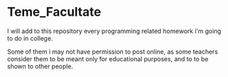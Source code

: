 # Teme_Facultate

I will add to this repository every programming related homework i'm going to do in college.

Some of them i may not have permission to post online, as some teachers consider them to be meant only for educational purposes, and to to be shown to other people.

